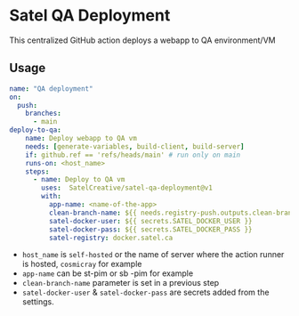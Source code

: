 # Satel QA Deployment
This centralized GitHub action deploys a webapp to QA environment/VM

## Usage 
```yml
name: "QA deployment"
on:
  push:
    branches:
      - main  
deploy-to-qa:
    name: Deploy webapp to QA vm
    needs: [generate-variables, build-client, build-server]
    if: github.ref == 'refs/heads/main' # run only on main
    runs-on: <host_name>
    steps:
      - name: Deploy to QA vm
        uses:  SatelCreative/satel-qa-deployment@v1
        with:
          app-name: <name-of-the-app>
          clean-branch-name: ${{ needs.registry-push.outputs.clean-branch-name }}
          satel-docker-user: ${{ secrets.SATEL_DOCKER_USER }}
          satel-docker-pass: ${{ secrets.SATEL_DOCKER_PASS }}
          satel-registry: docker.satel.ca
```
 - `host_name` is `self-hosted` or the name of server where the action runner is hosted, `cosmicray` for example
 - `app-name` can be st-pim or sb -pim for example
 - `clean-branch-name` parameter is set in a previous step  
 - `satel-docker-user` & `satel-docker-pass` are secrets added from the settings.           
